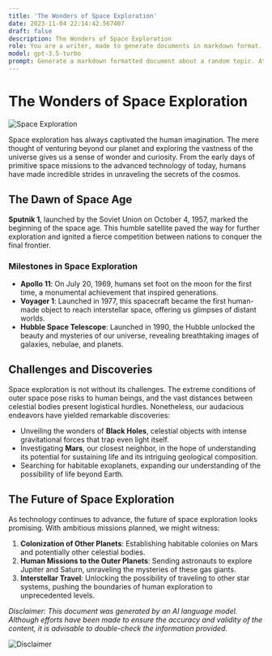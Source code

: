 ```yaml
---
title: 'The Wonders of Space Exploration'
date: 2023-11-04 22:14:42.567407
draft: false
description: The Wonders of Space Exploration
role: You are a writer, made to generate documents in markdown format. It is very important that all of the documents you generate are in valid markdown format.
model: gpt-3.5-turbo
prompt: Generate a markdown formatted document about a random topic. At the bottom, include a disclaimer explaining that the document was generated by you. The first line of the document should be the title. Make sure that the entire document is in proper markdown format, using a mix of various tags to make the document visually appealing.
---
```


# The Wonders of Space Exploration

![Space Exploration](https://images.unsplash.com/photo-1560807707-934f2185a07d)

Space exploration has always captivated the human imagination. The mere thought of venturing beyond our planet and exploring the vastness of the universe gives us a sense of wonder and curiosity. From the early days of primitive space missions to the advanced technology of today, humans have made incredible strides in unraveling the secrets of the cosmos.

## The Dawn of Space Age

**Sputnik 1**, launched by the Soviet Union on October 4, 1957, marked the beginning of the space age. This humble satellite paved the way for further exploration and ignited a fierce competition between nations to conquer the final frontier.

### Milestones in Space Exploration

- **Apollo 11**: On July 20, 1969, humans set foot on the moon for the first time, a monumental achievement that inspired generations.
- **Voyager 1**: Launched in 1977, this spacecraft became the first human-made object to reach interstellar space, offering us glimpses of distant worlds.
- **Hubble Space Telescope**: Launched in 1990, the Hubble unlocked the beauty and mysteries of our universe, revealing breathtaking images of galaxies, nebulae, and planets.

## Challenges and Discoveries

Space exploration is not without its challenges. The extreme conditions of outer space pose risks to human beings, and the vast distances between celestial bodies present logistical hurdles. Nonetheless, our audacious endeavors have yielded remarkable discoveries:

- Unveiling the wonders of **Black Holes**, celestial objects with intense gravitational forces that trap even light itself.
- Investigating **Mars**, our closest neighbor, in the hope of understanding its potential for sustaining life and its intriguing geological composition.
- Searching for habitable exoplanets, expanding our understanding of the possibility of life beyond Earth.

## The Future of Space Exploration

As technology continues to advance, the future of space exploration looks promising. With ambitious missions planned, we might witness:

1. **Colonization of Other Planets**: Establishing habitable colonies on Mars and potentially other celestial bodies.
2. **Human Missions to the Outer Planets**: Sending astronauts to explore Jupiter and Saturn, unraveling the mysteries of these gas giants.
3. **Interstellar Travel**: Unlocking the possibility of traveling to other star systems, pushing the boundaries of human exploration to unprecedented levels.

_Disclaimer: This document was generated by an AI language model. Although efforts have been made to ensure the accuracy and validity of the content, it is advisable to double-check the information provided._

![Disclaimer](https://images.unsplash.com/photo-1608658525552-94806d0a91ef)